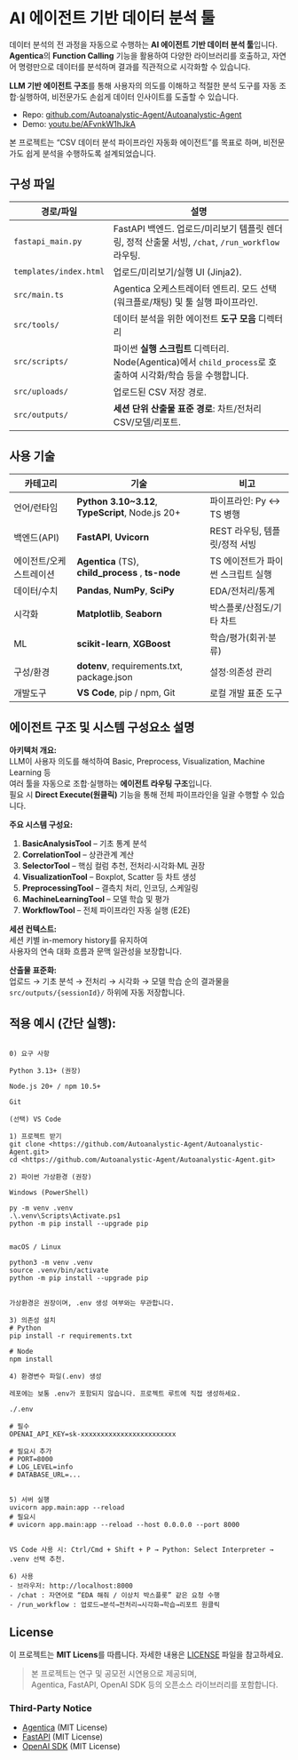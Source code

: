 # AI 에이전트 기반 데이터 분석 툴

데이터 분석의 전 과정을 자동으로 수행하는 **AI 에이전트 기반 데이터 분석 툴**입니다. 
**Agentica**의 **Function Calling** 기능을 활용하여 다양한 라이브러리를 호출하고, 자연어 명령만으로 데이터를 분석하며 결과를 직관적으로 시각화할 수 있습니다.

**LLM 기반 에이전트 구조**를 통해 사용자의 의도를 이해하고
적절한 분석 도구를 자동 조합·실행하여, 비전문가도 손쉽게 데이터 인사이트를 도출할 수 있습니다.

- Repo: [github.com/Autoanalystic-Agent/Autoanalystic-Agent](https://github.com/Autoanalystic-Agent/Autoanalystic-Agent)
- Demo: [youtu.be/AFvnkW1hJkA](https://youtu.be/AFvnkW1hJkA)

본 프로젝트는 “CSV 데이터 분석 파이프라인 자동화 에이전트”를 목표로 하며, 비전문가도 쉽게 분석을 수행하도록 설계되었습니다.


## 구성 파일

| 경로/파일 | 설명 |
|---|---|
| `fastapi_main.py` | FastAPI 백엔드. 업로드/미리보기 템플릿 렌더링, 정적 산출물 서빙, `/chat`, `/run_workflow` 라우팅. |
| `templates/index.html` | 업로드/미리보기/실행 UI (Jinja2). |
| `src/main.ts` | Agentica 오케스트레이터 엔트리. 모드 선택(워크플로/채팅) 및 툴 실행 파이프라인. |
| `src/tools/` | 데이터 분석을 위한 에이전트 **도구 모음** 디렉터리 |
| `src/scripts/` | 파이썬 **실행 스크립트** 디렉터리. Node(Agentica)에서 `child_process`로 호출하여 시각화/학습 등을 수행합니다. |
| `src/uploads/` | 업로드된 CSV 저장 경로. |
| `src/outputs/` | **세션 단위 산출물 표준 경로**: 차트/전처리 CSV/모델/리포트. |


## 사용 기술

| 카테고리 | 기술 | 비고 |
|---|---|---|
| 언어/런타임 | **Python 3.10~3.12**, **TypeScript**, Node.js 20+ | 파이프라인: Py ↔ TS 병행 |
| 백엔드(API) | **FastAPI**, **Uvicorn** | REST 라우팅, 템플릿/정적 서빙 |
| 에이전트/오케스트레이션 | **Agentica** (TS), **child_process** , **ts-node** | TS 에이전트가 파이썬 스크립트 실행 |
| 데이터/수치 | **Pandas**, **NumPy**, **SciPy** | EDA/전처리/통계 |
| 시각화 | **Matplotlib**, **Seaborn** | 박스플롯/산점도/기타 차트 |
| ML | **scikit-learn**, **XGBoost** | 학습/평가(회귀·분류) |
| 구성/환경 | **dotenv**, requirements.txt, package.json | 설정·의존성 관리 |
| 개발도구 | **VS Code**, pip / npm, Git | 로컬 개발 표준 도구 |



## 에이전트 구조 및 시스템 구성요소 설명

**아키텍처 개요:**  
LLM이 사용자 의도를 해석하여 Basic, Preprocess, Visualization, Machine Learning 등  
여러 툴을 자동으로 조합·실행하는 **에이전트 라우팅 구조**입니다.  
필요 시 **Direct Execute(원클릭)** 기능을 통해 전체 파이프라인을 일괄 수행할 수 있습니다.

**주요 시스템 구성요:**
1. **BasicAnalysisTool** – 기초 통계 분석  
2. **CorrelationTool** – 상관관계 계산  
3. **SelectorTool** – 핵심 컬럼 추천, 전처리·시각화·ML 권장  
4. **VisualizationTool** – Boxplot, Scatter 등 차트 생성  
5. **PreprocessingTool** – 결측치 처리, 인코딩, 스케일링  
6. **MachineLearningTool** – 모델 학습 및 평가  
7. **WorkflowTool** – 전체 파이프라인 자동 실행 (E2E)

**세션 컨텍스트:**  
세션 키별 in-memory history를 유지하여  
사용자의 연속 대화 흐름과 문맥 일관성을 보장합니다.

**산출물 표준화:**  
업로드 → 기초 분석 → 전처리 → 시각화 → 모델 학습 순의 결과물을  
`src/outputs/{sessionId}/` 하위에 자동 저장합니다.


## 적용 예시 (간단 실행):
```

0) 요구 사항

Python 3.13+ (권장)

Node.js 20+ / npm 10.5+

Git

(선택) VS Code

1) 프로젝트 받기
git clone <https://github.com/Autoanalystic-Agent/Autoanalystic-Agent.git>
cd <https://github.com/Autoanalystic-Agent/Autoanalystic-Agent.git>

2) 파이썬 가상환경 (권장)

Windows (PowerShell)

py -m venv .venv
.\.venv\Scripts\Activate.ps1
python -m pip install --upgrade pip


macOS / Linux

python3 -m venv .venv
source .venv/bin/activate
python -m pip install --upgrade pip


가상환경은 권장이며, .env 생성 여부와는 무관합니다.

3) 의존성 설치
# Python
pip install -r requirements.txt

# Node
npm install

4) 환경변수 파일(.env) 생성

레포에는 보통 .env가 포함되지 않습니다. 프로젝트 루트에 직접 생성하세요.

./.env

# 필수
OPENAI_API_KEY=sk-xxxxxxxxxxxxxxxxxxxxxxxx

# 필요시 추가
# PORT=8000
# LOG_LEVEL=info
# DATABASE_URL=...


5) 서버 실행
uvicorn app.main:app --reload
# 필요시
# uvicorn app.main:app --reload --host 0.0.0.0 --port 8000


VS Code 사용 시: Ctrl/Cmd + Shift + P → Python: Select Interpreter → .venv 선택 추천.

6) 사용
- 브라우저: http://localhost:8000
- /chat : 자연어로 “EDA 해줘 / 이상치 박스플롯” 같은 요청 수행
- /run_workflow : 업로드→분석→전처리→시각화→학습→리포트 원클릭

```


## License
이 프로젝트는 **MIT Licens**를 따릅니다.
자세한 내용은 [LICENSE](./LICENSE) 파일을 참고하세요.

> 본 프로젝트는 연구 및 공모전 시연용으로 제공되며,  
> Agentica, FastAPI, OpenAI SDK 등의 오픈소스 라이브러리를 포함합니다.


### Third-Party Notice
- [Agentica](https://github.com/wrtnlabs/agentica) (MIT License)  
- [FastAPI](https://fastapi.tiangolo.com/) (MIT License)  
- [OpenAI SDK](https://github.com/openai/openai-python) (MIT License)


